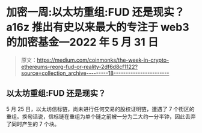 # 加密一周:以太坊重组:FUD 还是现实？a16z 推出有史以来最大的专注于 web3 的加密基金—2022 年 5 月 31 日

> 原文：<https://medium.com/coinmonks/the-week-in-crypto-ethereums-reorg-fud-or-reality-2df6d8cf1122?source=collection_archive---------18----------------------->

## 以太坊重组:FUD 还是现实？

5 月 25 日，以太坊信标链，尚未进行任何交易的股权证明链，遭遇了 7 个街区的重组。换句话说，信标链在重组为单个链之前被一分为二大约一分半钟，因此丢弃了同时产生的 7 个块。